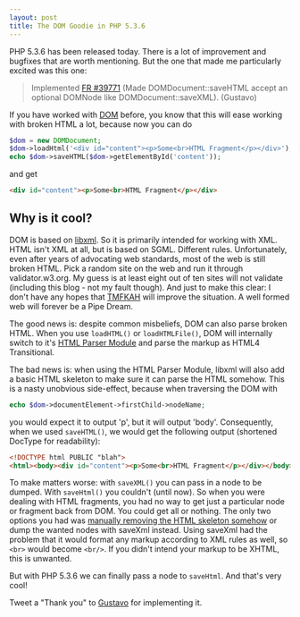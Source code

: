 ```yaml
---
layout: post
title: The DOM Goodie in PHP 5.3.6
---
```

PHP 5.3.6 has been released today. There is a lot of improvement and bugfixes that are worth mentioning. But the one that made me particularly excited was this one:

> Implemented [FR #39771][1] (Made DOMDocument::saveHTML accept an optional DOMNode like DOMDocument::saveXML). (Gustavo)

If you have worked with [DOM][6] before, you know that this will ease working with broken HTML a lot, because now you can do

```php
$dom = new DOMDocument;
$dom->loadHtml('<div id="content"><p>Some<br>HTML Fragment</p></div>');
echo $dom->saveHTML($dom->getElementById('content'));
```

and get

```html
<div id="content"><p>Some<br>HTML Fragment</p></div>
```

## Why is it cool?

DOM is based on [libxml][7]. So it is primarily intended for working with XML. HTML isn't XML at all, but is based on SGML. Different rules. Unfortunately, even after years of advocating web standards, most of the web is still broken HTML. Pick a random site on the web and run it through validator.w3.org. My guess is at least eight out of ten sites will not validate (including this blog - not my fault though). And just to make this clear: I don't have any hopes that [TMFKAH][2] will improve the situation. A well formed web will forever be a Pipe Dream.

The good news is: despite common misbeliefs, DOM can also parse broken HTML. When you use `loadHTML()` or `loadHTMLFile()`, DOM will internally switch to it's [HTML Parser Module][3] and parse the markup as HTML4 Transitional.

The bad news is: when using the HTML Parser Module, libxml will also add a basic HTML skeleton to make sure it can parse the HTML somehow. This is a nasty unobvious side-effect, because when traversing the DOM with

```php
echo $dom->documentElement->firstChild->nodeName;
```

you would expect it to output 'p', but it will output 'body'. Consequently, when we used `saveHTML()`, we would get the following output (shortened DocType for readability):

```html
<!DOCTYPE html PUBLIC "blah">
<html><body><div id="content"><p>Some<br>HTML Fragment</p></div></body></html>
```

To make matters worse: with `saveXML()` you can pass in a node to be dumped. With `saveHtml()` you couldn't (until now). So when you were dealing with HTML fragments, you had no way to get just a particular node or fragment back from DOM. You could get all or nothing. The only two options you had was [manually removing the HTML skeleton somehow][4] or dump the wanted nodes with saveXml instead. Using saveXml had the problem that it would format any markup according to XML rules as well, so `<br>` would become `<br/>`. If you didn't intend your markup to be XHTML, this is unwanted.

But with PHP 5.3.6 we can finally pass a node to `saveHtml`. And that's very cool!

Tweet a "Thank you" to [Gustavo][5] for implementing it.

  [1]: http://bugs.php.net/bug.php?id=39771
  [2]: http://blog.whatwg.org/html-is-the-new-html5
  [3]: http://xmlsoft.org/html/libxml-HTMLparser.html
  [4]: http://php.net/manual/en/domdocument.savehtml.php#85165
  [5]: https://twitter.com/cataphractpt
  [6]: http://www.php.net/manual/en/book.dom.php
  [7]: http://www.xmlsoft.org/